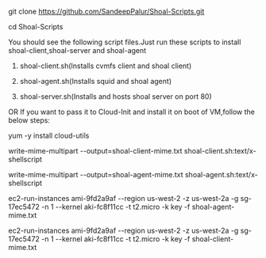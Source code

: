 git clone https://github.com/SandeepPalur/Shoal-Scripts.git 

cd Shoal-Scripts 

You should see the following script files.Just run these scripts to install shoal-client,shoal-server and shoal-agent

1. shoal-client.sh(Installs cvmfs client and shoal client)

2. shoal-agent.sh(Installs squid and shoal agent)

3. shoal-server.sh(Installs and hosts shoal server on port 80)





OR If you want to pass it to Cloud-Init and install it on boot of VM,follow the below steps: 

yum -y install cloud-utils

write-mime-multipart --output=shoal-client-mime.txt shoal-client.sh:text/x-shellscript

write-mime-multipart --output=shoal-agent-mime.txt shoal-agent.sh:text/x-shellscript

ec2-run-instances ami-9fd2a9af --region us-west-2 -z us-west-2a -g sg-17ec5472 -n 1 --kernel aki-fc8f11cc -t t2.micro -k key -f shoal-agent-mime.txt

ec2-run-instances ami-9fd2a9af --region us-west-2 -z us-west-2a -g sg-17ec5472 -n 1 --kernel aki-fc8f11cc -t t2.micro -k key -f shoal-client-mime.txt

